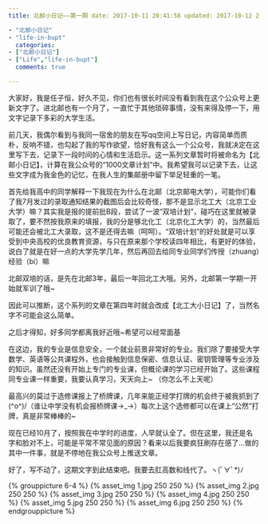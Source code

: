 ```yaml
---
title: 北邮小日记——第一期 date: 2017-10-11 20:41:58 updated: 2017-10-12 23:59:59 tags:

- "北邮小日记"
- "life-in-bupt"
  categories:
- ["北邮小日记"]
- ["Life","life-in-bupt"]
  comments: true

---
```


大家好，我是任子恒，好久不见，你们也有很长时间没有看到我在这个公众号上更新文字了。进北邮也有一个月了，一直忙于其他琐碎事情，没有来得及停一下，用文字记录下多彩的大学生活。
<!--more-->
前几天，我偶尔看到与我同一宿舍的朋友在写qq空间上写日记，内容简单而质朴，反响不错，也勾起了我的写作欲望，恰好我有这么一个公众号，我就决定在这里写下去，记录下一段时间的心情和生活启示。这一系列文章暂时将被命名为【北邮小日记】，计算在我公众号的“1000文章计划”中。我希望我可以记录下去，让这些文字成为我金色的记忆，在我人生的集邮册中留下举足轻重的一笔。

首先给我高中的同学解释一下我现在为什么在北邮（北京邮电大学），可能你们看了我7月发过的录取通知结果的截图后会比较奇怪，那不是显示北工大（北京工业大学）嘛？其实我是报的提前批B段，尝试了一波“双培计划”，碰巧在这里就被录取了，要不然按我原来的填报，我的分是够北化工（北京化工大学）的，当然最后可能还会被北工大录取，这不是还得去嘛（呵呵）。“双培计划”的好处就是可以享受到中央高校的优良教育资源，与只在原来那个学校读四年相比，有更好的体验，说白了就是在好一点的大学先学几年，然后再回去给同专业同学们传授（zhuang）经验（bi）嘛

北邮双培的话，是先在北邮3年，最后一年回北工大哦。另外，北邮第一学期一开始就军训了哦~

因此可以推断，这个系列的文章在第四年时就会改成【北工大小日记】了，当然名字不可能会这么简单。

之后才得知，好多同学都离我好近哦~希望可以经常面基

在这边，我的专业是信息安全，一个就业前景非常好的专业。我们除了要接受大学数学、英语等公共课程外，也会接触到信息保密、信息认证、密钥管理等专业涉及的知识。虽然还没有开始上专门的专业课，但概论课的学习已经开始了。这些课程同专业课一样重要，我要认真学习，天天向上~
（你怎么不上天呢）

最高兴的莫过于选修课报上了桥牌课，几年来能正经学打牌的机会终于被我抓到了\(^o^)/（谁让中学没有机会报桥牌课→_→）每次上这个选修都可以在课上“公然”打牌，真是非常棒棒的~

现在已经10月了，按照我在中学时的进度，人早就认全了。但在这里，我还是名字和脸对不上，可能是平常不常见面的原因？看来以后我要疯狂刷存在感了…做的其中一件事，就是不停地在我公众号上推送文章。

好了，写不动了，这期文字到此结束吧。我要去肛高数和线代了。ヽ(ﾟ∀ﾟ*)ﾉ

{% grouppicture 6-4 %} {% asset_img 1.jpg 250 250 %} {% asset_img 2.jpg 250 250 %} {% asset_img 3.jpg 250 250 %} {%
asset_img 4.jpg 250 250 %} {% asset_img 5.jpg 250 250 %} {% asset_img 6.jpg 250 250 %} {% endgrouppicture %}
